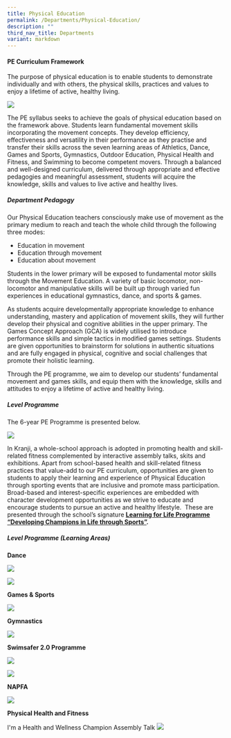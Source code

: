 ```yaml
---
title: Physical Education
permalink: /Departments/Physical-Education/
description: ""
third_nav_title: Departments
variant: markdown
---
```

#### **PE Curriculum Framework**

  

The purpose of physical education is to enable students to demonstrate individually and with others, the physical skills, practices and values to enjoy a lifetime of active, healthy living.


![](/images/Our%20Curriculum/Departments/Physical%20Education/P1.jpg) 

The PE syllabus seeks to achieve the goals of physical education based on the framework above. Students learn fundamental movement skills incorporating the movement concepts. They develop efficiency, effectiveness and versatility in their performance as they practise and transfer their skills across the seven learning areas of Athletics, Dance, Games and Sports, Gymnastics, Outdoor Education, Physical Health and Fitness, and Swimming to become competent movers. Through a balanced and well-designed curriculum, delivered through appropriate and effective pedagogies and meaningful assessment, students will acquire the knowledge, skills and values to live active and healthy lives.

##### **Department Pedagogy**

Our Physical Education teachers consciously make use of movement as the primary medium to reach and teach the whole child through the following three modes:  

*   Education in movement
*   Education through movement
*   Education about movement

  
Students in the lower primary will be exposed to fundamental motor skills through the Movement Education. A variety of basic locomotor, non-locomotor and manipulative skills will be built up through varied fun experiences in educational gymnastics, dance, and sports &amp; games.  
  

As students acquire developmentally appropriate knowledge to enhance understanding, mastery and application of movement skills, they will further develop their physical and cognitive abilities in the upper primary. The Games Concept Approach (GCA) is widely utilised to introduce performance skills and simple tactics in modified games settings. Students are given opportunities to brainstorm for solutions in authentic situations and are fully engaged in physical, cognitive and social challenges that promote their holistic learning.

  

Through the PE programme, we aim to develop our students’ fundamental movement and games skills, and equip them with the knowledge, skills and attitudes to enjoy a lifetime of active and healthy living.&nbsp;

##### **Level Programme**

  
The 6-year PE Programme is presented below.

![](/images/Our%20Curriculum/Departments/Physical%20Education/P2.jpg)

In Kranji, a whole-school approach is adopted in promoting health and skill-related fitness complemented by interactive assembly talks, skits and exhibitions. Apart from school-based health and skill-related fitness practices that value-add to our PE curriculum, opportunities are given to students to apply their learning and experience of Physical Education through sporting events that are inclusive and promote mass participation. Broad-based and interest-specific experiences are embedded with character development opportunities as we strive to educate and encourage students to pursue an active and healthy lifestyle.&nbsp; These are presented through the school’s signature&nbsp;**[Learning for Life Programme “Developing Champions in Life through Sports”](https://staging.d2akfpcn0n1ap5.amplifyapp.com/Signature-Programmes/Learning-for-Life-Programme-LLP/).**

##### **Level Programme (Learning Areas)**

**Dance**  

![](/images/Our%20Curriculum/Departments/Physical%20Education/Physical_Education_Dance_2_2023.png)

![](/images/Our%20Curriculum/Departments/Physical%20Education/Physical_Education_Dance_2023.png)



**Games &amp; Sports**

![](/images/Our%20Curriculum/Departments/Physical%20Education/Physical_Education_Games___Sports_2023.png)

**Gymnastics**

![](/images/Our%20Curriculum/Departments/Physical%20Education/Physical_Education_Gym.png)

  

**Swimsafer 2.0 Programme**

![](/images/Our%20Curriculum/Departments/Physical%20Education/Physical_Education_P3_swimsafer_2024.png)

![](/images/Our%20Curriculum/Departments/Physical%20Education/Physical_Education_P4_swimsafer_2024.png)


**NAPFA**

![](/images/Our%20Curriculum/Departments/Physical%20Education/Physical_Education_P4_NAPFA_2024.png)


  

**Physical Health and Fitness**

I'm a Health and Wellness Champion Assembly Talk
![](/images/Our%20Curriculum/Departments/Physical%20Education/Physical_Education_health_talk_2023.png)